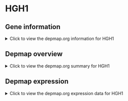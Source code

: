 <h1>HGH1</h1>

<h2>Gene information</h2>
<details>
  <summary>Click to view the depmap.org information for HGH1</summary>
  <iframe src="https://depmap.org/portal/gene/HGH1?tab=about" style="border:none;width:100%;height:800px"></iframe>
</details>

<h2>Depmap overview</h2>
<details>
  <summary>Click to view the depmap.org summary for HGH1</summary>
  <iframe src="https://depmap.org/portal/gene/HGH1?tab=overview" style="border:none;width:100%;height:800px"></iframe>
</details>

<h2>Depmap expression</h2>
<details>
  <summary>Click to view the depmap.org expression data for HGH1</summary>
  <iframe src="https://depmap.org/portal/gene/HGH1?tab=characterization" style="border:none;width:100%;height:800px"></iframe>
</details>


<!--
<h2>Reactome Pathway diagram</h2>
<details>
  <summary>Click to view Reactome pathway for HGH1</summary>
  PNAME
</details>
-->


